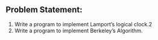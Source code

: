 ## Problem Statement:

1. Write a program to implement Lamport’s logical clock.2
2. Write a program to implement Berkeley’s Algorithm.